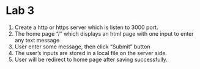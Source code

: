 # Lab 3

1. Create a http or https server which is listen to 3000 port. 
2. The home page “/” which displays an html page with one input to enter any text message
3. User enter some message, then click “Submit” button
4. The user’s inputs are stored in a local file on the server side. 
5. User will be redirect to home page after saving successfully.

